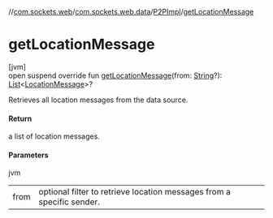 //[com.sockets.web](../../../index.md)/[com.sockets.web.data](../index.md)/[P2PImpl](index.md)/[getLocationMessage](get-location-message.md)

# getLocationMessage

[jvm]\
open suspend override fun [getLocationMessage](get-location-message.md)(from: [String](https://kotlinlang.org/api/latest/jvm/stdlib/kotlin/-string/index.html)?): [List](https://kotlinlang.org/api/latest/jvm/stdlib/kotlin.collections/-list/index.html)&lt;[LocationMessage](../-location-message/index.md)&gt;?

Retrieves all location messages from the data source.

#### Return

a list of location messages.

#### Parameters

jvm

| | |
|---|---|
| from | optional filter to retrieve location messages from a specific sender. |
